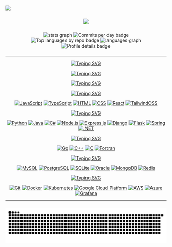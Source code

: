 ###

<img src="https://readme-typing-svg.herokuapp.com?font=Fira+Code&pause=500&center=true&vCenter=true&repeat=false&multiline=true&width=850&height=80&lines=Hi%2C+%F0%9F%91%8B!+My+name+is+Josue+and+I'm+a+student+of+Computer+Science+and;Systems+Engineering%2C%0Afrom+Universidad+de+San+Carlos+de+Guatemala&color=%23bf91f3" />


###


<div align="center">
  <img height="300" src="https://i.pinimg.com/originals/58/70/72/587072da657dcee567164c2ff718e08e.gif"  />
</div>

###

<div align="center">
  <img src="http://github-profile-summary-cards.vercel.app/api/cards/stats?username=Josue013&theme=tokyonight" height="150" alt="stats graph"  />
  <img src="http://github-profile-summary-cards.vercel.app/api/cards/productive-time?username=Josue013&theme=tokyonight&utcOffset=8" height="150" alt="Commits per day badge"  />
  
</div>

<div align="center">
  <img src="http://github-profile-summary-cards.vercel.app/api/cards/repos-per-language?username=Josue013&theme=tokyonight" height="150" alt="Top languages by repo badge"  />
  <img src="http://github-profile-summary-cards.vercel.app/api/cards/most-commit-language?username=Josue013&theme=tokyonight" height="150" alt="languages graph"  />
</div>

<div align="center">
  <img src="http://github-profile-summary-cards.vercel.app/api/cards/profile-details?username=Josue013&theme=tokyonight" height="148" alt="Profile details badge"/>
</div>




###

---

<!--- Skills -->
<div align="center">
  <a href="https://git.io/typing-svg"><img src="https://readme-typing-svg.herokuapp.com?font=Cascadia+Code&size=40&pause=1000&color=C898FF&center=true&vCenter=true&repeat=false&width=485&lines=%E2%94%80%E2%94%80%E2%94%80%E2%94%80%E2%94%80%E2%94%80%E2%94%80%E2%94%80%E2%94%80%E2%94%80%E2%94%80%E2%94%80%E2%94%80%E2%94%80%E2%94%80%E2%94%80%E2%94%80%E2%94%80%E2%94%80%E2%94%80" alt="Typing SVG" /></a>
  
  <a href="https://git.io/typing-svg"><img src="https://readme-typing-svg.herokuapp.com?font=Cascadia+Code&size=40&pause=1000&color=C898FF&center=true&vCenter=true&repeat=false&width=485&lines=Technologies+%26+Tools" alt="Typing SVG" /></a>
  
  <a href="https://git.io/typing-svg"><img src="https://readme-typing-svg.herokuapp.com?font=Cascadia+Code&size=40&pause=1000&color=C898FF&center=true&vCenter=true&repeat=false&width=485&lines=%E2%94%80%E2%94%80%E2%94%80%E2%94%80%E2%94%80%E2%94%80%E2%94%80%E2%94%80%E2%94%80%E2%94%80%E2%94%80%E2%94%80%E2%94%80%E2%94%80%E2%94%80%E2%94%80%E2%94%80%E2%94%80%E2%94%80%E2%94%80" alt="Typing SVG" /></a>
  

  <a href="https://git.io/typing-svg"><img src="https://readme-typing-svg.herokuapp.com?font=Cascadia+Code&pause=1000&color=C898FF&center=true&vCenter=true&repeat=false&width=435&height=35&lines=Frontend+Development" alt="Typing SVG" /></a>
  <p>
    <a href="https://github.com/search?q=user%3AJosue013+language%3Ajavascript"><img alt="JavaScript" src="https://img.shields.io/badge/JavaScript-F7DF1E.svg?logo=javascript&logoColor=black"></a>
    <a href="https://github.com/search?q=user%3AJosue013+language%3Atypescript"><img alt="TypeScript" src="https://img.shields.io/badge/TypeScript-007ACC.svg?logo=typescript&logoColor=white"></a>
    <a href="https://github.com/search?q=user%3AJosue013+language%3Ahtml"><img alt="HTML" src="https://img.shields.io/badge/HTML-E34F26.svg?logo=html5&logoColor=white"></a>
    <a href="https://github.com/search?q=user%3AJosue013+language%3Acss"><img alt="CSS" src="https://img.shields.io/badge/CSS-1572B6.svg?logo=css3&logoColor=white"></a>
    <a href="#"><img alt="React" src="https://img.shields.io/badge/React-20232a.svg?logo=react&logoColor=%2361DAFB"></a>
    <a href="#"><img alt="TailwindCSS" src="https://img.shields.io/badge/Tailwind_CSS-38B2AC.svg?logo=tailwind-css&logoColor=white"></a>
  </p>
    

  <a href="https://git.io/typing-svg"><img src="https://readme-typing-svg.herokuapp.com?font=Cascadia+Code&pause=1000&color=C898FF&center=true&vCenter=true&repeat=false&width=435&height=35&lines=Backend+Development" alt="Typing SVG" /></a>
  <p>
    <a href="https://github.com/search?q=user%3AJosue013+language%3Apython"><img alt="Python" src="https://img.shields.io/badge/Python-14354C.svg?logo=python&logoColor=white"></a>
    <a href="https://github.com/search?q=user%3AJosue013+language%3Ajava"><img alt="Java" src="https://custom-icon-badges.demolab.com/badge/Java-007396.svg?logo=java&logoColor=white"></a>
    <a href="https://github.com/search?q=user%3AJosue013+language%3Acsharp"><img alt="C#" src="https://custom-icon-badges.demolab.com/badge/C%23-68217A.svg?logo=cs2&logoColor=white"></a>
    <a href="#"><img alt="Node.js" src="https://img.shields.io/badge/Node.js-43853D.svg?logo=node.js&logoColor=white"></a>
    <a href="#"><img alt="Express.js" src="https://img.shields.io/badge/Express.js-404d59.svg?logo=express&logoColor=white"></a>
    <a href="#"><img alt="Django" src="https://img.shields.io/badge/Django-092E20.svg?logo=django&logoColor=white"></a>
    <a href="#"><img alt="Flask" src="https://img.shields.io/badge/Flask-000000.svg?logo=flask&logoColor=white"></a>
    <a href="#"><img alt="Spring" src="https://img.shields.io/badge/Spring-6DB33F.svg?logo=spring&logoColor=white"></a>
    <a href="#"><img alt=".NET" src="https://img.shields.io/badge/.NET-5C2D91.svg?logo=.net&logoColor=white"></a>
  </p>
    
  <a href="https://git.io/typing-svg"><img src="https://readme-typing-svg.herokuapp.com?font=Cascadia+Code&pause=1000&color=C898FF&center=true&vCenter=true&repeat=false&width=435&height=35&lines=Other+Languages" alt="Typing SVG" /></a>
  <p>
    <a href="https://github.com/search?q=user%3AJosue013+language%3Ago"><img alt="Go" src="https://img.shields.io/badge/Go-00ADD8.svg?logo=go&logoColor=white"></a>
    <a href="https://github.com/search?q=user%3AJosue013+language%3Acpp"><img alt="C++" src="https://custom-icon-badges.demolab.com/badge/C++-9C033A.svg?logo=cpp2&logoColor=white"></a>
    <a href="https://github.com/search?q=user%3AJosue013+language%3Ac"><img alt="C" src="https://custom-icon-badges.demolab.com/badge/C-03599C.svg?logo=c-in-hexagon&logoColor=white"></a>
    <a href="https://github.com/search?q=user%3AJosue013+language%3Afortran"><img alt="Fortran" src="https://img.shields.io/badge/Fortran-734F96.svg?logo=fortran&logoColor=white"></a>
  </p>

  <a href="https://git.io/typing-svg"><img src="https://readme-typing-svg.herokuapp.com?font=Cascadia+Code&pause=1000&color=C898FF&center=true&vCenter=true&repeat=false&width=435&height=35&lines=Databases" alt="Typing SVG" /></a>
  <p>
    <a href="#"><img alt="MySQL" src="https://img.shields.io/badge/MySQL-00f.svg?logo=mysql&logoColor=white"></a>
    <a href="#"><img alt="PostgreSQL" src="https://img.shields.io/badge/PostgreSQL-316192.svg?logo=postgresql&logoColor=white"></a>
    <a href="#"><img alt="SQLite" src="https://img.shields.io/badge/SQLite-003B57.svg?logo=sqlite&logoColor=white"></a>
    <a href="#"><img alt="Oracle" src ="https://custom-icon-badges.demolab.com/badge/Oracle-F00000.svg?logo=oraclee&logoColor=white"></a>
    <a href="#"><img alt="MongoDB" src="https://img.shields.io/badge/MongoDB-47A248.svg?logo=mongodb&logoColor=white"></a>
    <a href="#"><img alt="Redis" src="https://img.shields.io/badge/Redis-DC382D.svg?logo=redis&logoColor=white"></a>
  </p>

  <a href="https://git.io/typing-svg"><img src="https://readme-typing-svg.herokuapp.com?font=Cascadia+Code&pause=1000&color=C898FF&center=true&vCenter=true&repeat=false&width=435&height=35&lines=DevOps+%26+Tools" alt="Typing SVG" /></a>
  <p>
    <a href="#"><img alt="Git" src="https://img.shields.io/badge/Git-F05033.svg?logo=git&logoColor=white"></a>
    <a href="#"><img alt="Docker" src="https://img.shields.io/badge/Docker-2496ED.svg?logo=docker&logoColor=white"></a>
    <a href="#"><img alt="Kubernetes" src="https://img.shields.io/badge/Kubernetes-326ce5.svg?logo=kubernetes&logoColor=white"></a>
    <a href="#"><img alt="Google Cloud Platform" src="https://img.shields.io/badge/Google_Cloud-4285F4.svg?logo=google-cloud&logoColor=white"></a>
    <a href="#"><img alt="AWS" src="https://img.shields.io/badge/Amazon_AWS-232F3E.svg?logo=amazon-aws&logoColor=white"></a>
    <a href="#"><img alt="Azure" src="https://img.shields.io/badge/Microsoft_Azure-0078D4.svg?logo=microsoft-azure&logoColor=white"></a>
    <a href="#"><img alt="Grafana" src="https://img.shields.io/badge/Grafana-F46800.svg?logo=grafana&logoColor=white"></a>
  </p>
</div>

---

###

<div align="center">
  <img src="https://raw.githubusercontent.com/Josue013/Josue013/output/snake.svg" alt="Snake animation" />
</div> 


###
